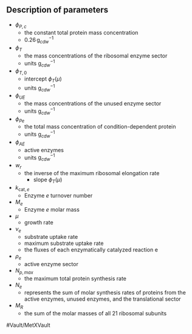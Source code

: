 ## Description of parameters

- $\phi_{P,c}$
	- the constant total protein mass concentration
	- $0.26 \, \text{g}_{cdw}^{-1}$
- $\phi_T$ 
	- the mass concentrations of the ribosomal enzyme sector 
	- units $\text{g}_{cdw}^{-1}$
- $\phi_{T,0}$
	- intercept $\phi_T(\mu)$
	- units $\text{g}_{cdw}^{-1}$
- $\phi_{UE}$ 
	- the mass concentrations of the unused enzyme sector 
	- units $\text{g}_{cdw}^{-1}$
- $\phi_{Pe}$
	 - the total mass concentration of condition-dependent protein 
	 - units $\text{g}_{cdw}^{-1}$
- $\phi_{AE}$
	- active enzymes
	- units $\text{g}_{cdw}^{-1}$
- $w_r$
	-  the inverse of the maximum ribosomal elongation rate
		- slope $\phi_T(\mu)$
- $k_{\text{cat},e}$ 
	- Enzyme $e$ turnover number
- $M_e$
	- Enzyme $e$ molar mass
- $\mu$
	- growth rate
- $\nu_e$
	- substrate uptake rate
	- maximum substrate uptake rate 
	- the fluxes of each enzymatically catalyzed reaction e
- $\rho_e$
	- active enzyme sector
- $N_{p,max}$
	- the maximum total protein synthesis rate
- $N_e$
	- represents the sum of molar synthesis rates of proteins from the active enzymes, unused enzymes, and the translational sector
- $M_R$
	- the sum of the molar masses of all 21 ribosomal subunits




#Vault/MetXVault 